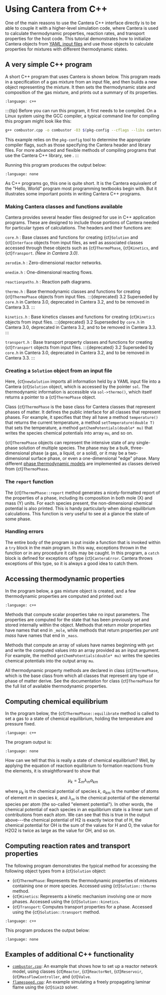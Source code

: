 # Using Cantera from C++

One of the main reasons to use the Cantera C++ interface directly is to be able to
couple it with a higher-level simulation code, where Cantera is used to calculate
thermodynamic properties, reaction rates, and transport properties for the host code.
This tutorial demonstrates how to initialize Cantera objects from
[YAML input files](/userguide/input-tutorial) and use those objects to calculate
properties for mixtures with different thermodynamic states.

## A very simple C++ program

A short C++ program that uses Cantera is shown below. This program reads in a
specification of a gas mixture from an input file, and then builds a new object
representing the mixture. It then sets the thermodynamic state and composition of the
gas mixture, and prints out a summary of its properties.

```{literalinclude} demo1a.cpp
:language: c++
```

:::{tip}
Before you can run this program, it first needs to be compiled. On a Linux system using
the GCC compiler, a typical command line for compiling this program might look like
this:

```bash
g++ combustor.cpp -o combustor -O3 $(pkg-config --cflags --libs cantera)
```

This example relies on the `pkg-config` tool to determine the appropriate compiler
flags, such as those specifying the Cantera header and library files. For more advanced
and flexible methods of compiling programs that use the Cantera C++ library, see
[](compiling-cxx).
:::

Running this program produces the output below:

```{literalinclude} ../../../../test_problems/cxx_userguide/demo1a_blessed.txt
:language: none
```

As C++ programs go, this one is quite short. It is the Cantera equivalent of the "Hello,
World" program most programming textbooks begin with. But it illustrates some important
points in writing Cantera C++ programs.

### Making Cantera classes and functions available

Cantera provides several header files designed for use in C++ application programs.
These are designed to include those portions of Cantera needed for particular types of
calculations. The headers and their functions are:

`core.h`
: Base classes and functions for creating {ct}`Solution` and {ct}`Interface` objects
  from input files, as well as associated classes accessed through these objects such as
  {ct}`ThermoPhase`, {ct}`Kinetics`, and {ct}`Transport`. *(New in Cantera 3.0)*.

`zerodim.h`
: Zero-dimensional reactor networks.

`onedim.h`
: One-dimensional reacting flows.

`reactionpaths.h`
: Reaction path diagrams.

`thermo.h`
: Base thermodynamic classes and functions for creating {ct}`ThermoPhase` objects from
  input files.
  :::{deprecated} 3.2
  Superseded by `core.h` in Cantera 3.0, deprecated in Cantera 3.2, and to be removed in
  Cantera 3.3.
  :::

`kinetics.h`
: Base kinetics classes and functions for creating {ct}`Kinetics` objects from input
  files.
  :::{deprecated} 3.2
  Superseded by `core.h` in Cantera 3.0, deprecated in Cantera 3.2, and to be removed in
  Cantera 3.3.
  :::

`transport.h`
: Base transport property classes and functions for creating {ct}`Transport` objects
  from input files.
  :::{deprecated} 3.2
  Superseded by `core.h` in Cantera 3.0, deprecated in Cantera 3.2, and to be removed in
  Cantera 3.3.
  :::

### Creating a `Solution` object from an input file

Here, {ct}`newSolution` imports all information held by a YAML input file into a Cantera
{ct}`Solution` object, which is accessed by the pointer `sol`. The thermodynamic
information is accessible via `sol->thermo()`, which itself returns a pointer to a
{ct}`ThermoPhase` object.

Class {ct}`ThermoPhase` is the base class for Cantera classes that represent phases of
matter. It defines the public interface for all classes that represent phases. For
example, it specifies that they all have a method `temperature()` that returns the current
temperature, a method `setTemperature(double T)` that sets the temperature, a method
`getChemPotentials(double* mu)` that writes the species chemical potentials into array
`mu`, and so on.

{ct}`ThermoPhase` objects can represent the intensive state of any single-phase solution
of multiple species. The phase may be a bulk, three-dimensional phase (a gas, a liquid,
or a solid), or it may be a two-dimensional surface phase, or even a one-dimensional
"edge" phase. Many different [phase thermodynamic models](/reference/thermo/phase-thermo)
are implemented as classes derived from {ct}`ThermoPhase`.

### The `report` function

The {ct}`ThermoPhase::report` method generates a nicely-formatted report of the
properties of a phase, including its composition in both mole (X) and mass (Y) units.
For each species present, the non-dimensional chemical potential is also printed. This
is handy particularly when doing equilibrium calculations. This function is very useful
to see at a glance the state of some phase.

### Handling errors

The entire body of the program is put inside a function that is invoked within a `try`
block in the main program. In this way, exceptions thrown in the function or in any
procedure it calls may be caught. In this program, a `catch` block is defined for
exceptions of type {ct}`CanteraError`. Cantera throws exceptions of this type, so it is
always a good idea to catch them.

## Accessing thermodynamic properties

In the program below, a gas mixture object is created, and a few thermodynamic
properties are computed and printed out:

```{literalinclude} thermodemo.cpp
:language: c++
```

Methods that compute scalar properties take no input parameters. The properties are
computed for the state that has been previously set and stored internally within the
object. Methods that return *molar* properties have names that end in `_mole`, while
methods that return properties *per unit mass* have names that end in `_mass`.

Methods that compute an array of values have names beginning with `get` and write the
computed values into an array provided as an input argument. For example, the method
`getChemPotentials(double* mu)` writes the species chemical potentials into the output
array `mu`.

All thermodynamic property methods are declared in class {ct}`ThermoPhase`, which is the
base class from which all classes that represent any type of phase of matter derive. See
the documentation for class {ct}`ThermoPhase` for the full list of available
thermodynamic properties.

## Computing chemical equilibrium

In the program below, the {ct}`ThermoPhase::equilibrate` method is called to set a gas
to a state of chemical equilibrium, holding the temperature and pressure fixed.

```{literalinclude} demoequil.cpp
:language: c++
```

The program output is:

```{literalinclude} ../../../../test_problems/cxx_userguide/demoequil_blessed.txt
:language: none
```

How can we tell that this is really a state of chemical equilibrium? Well, by applying
the equation of reaction equilibrium to formation reactions from the elements, it is
straightforward to show that

$$  \mu_k = \sum_m \lambda_m a_{km}  $$

where $\mu_k$ is the chemical potential of species $k$, $a_{km}$ is the number of atoms
of element $m$ in species $k$, and $\lambda_m$ is the chemical potential of the
elemental species per atom (the so-called "element potential"). In other words, the
chemical potential of each species in an equilibrium state is a linear sum of
contributions from each atom. We can see that this is true in the output above---the
chemical potential of H2 is exactly twice that of H, the chemical potential for OH is
the sum of the values for H and O, the value for H2O2 is twice as large as the value for
OH, and so on.

## Computing reaction rates and transport properties

The following program demonstrates the typical method for accessing the following object
types from a {ct}`Solution` object:

- {ct}`ThermoPhase`: Represents the thermodynamic properties of mixtures containing one
  or more species. Accessed using {ct}`Solution::thermo` method.
- {ct}`Kinetics`: Represents a kinetic mechanism involving one or more phases. Accessed
  using the {ct}`Solution::kinetics`.
- {ct}`Transport`: Computes transport properties for a phase. Accessed using the
  {ct}`Solution::transport` method.

```{literalinclude} kinetics_transport.cpp
:language: c++
```

This program produces the output below:

```{literalinclude} ../../../../test_problems/cxx_userguide/kinetics_transport_blessed.txt
:language: none
```

## Examples of additional C++ functionality

- [`combustor.cpp`](/examples/cxx/combustor): An example that shows how to set up a
  reactor network model, using classes {ct}`Reactor`, {ct}`ReactorNet`, {ct}`Reservoir`,
  {ct}`MassFlowController`, and {ct}`Valve`.
- [`flamespeed.cpp`](/examples/cxx/flamespeed): An example simulating a freely
  propagating laminar flame using the {ct}`Sim1D` solver.
